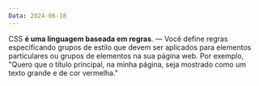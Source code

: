 ```yaml
---
Data: 2024-06-18
---
```

CSS **é uma linguagem baseada em regras**. — Você define regras especificando grupos de estilo que devem ser aplicados para elementos particulares ou grupos de elementos na sua página web. Por exemplo, "Quero que o título principal, na minha página, seja mostrado como um texto grande e de cor vermelha."